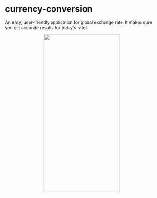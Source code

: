 # currency-conversion
An easy, user-friendly application for global exchange rate. It makes sure you get accurate results for today's rates.
<p float="left" align="center">
  <img src="https://user-images.githubusercontent.com/115124949/224845197-30f08616-62ee-4de1-aa3b-b401019ed46c.png" width="250" height="525">
</p>
